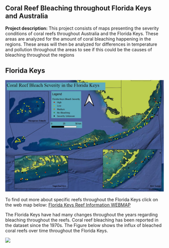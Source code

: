 ## Coral Reef Bleaching throughout Florida Keys and Australia

**Project description:** This project consists of maps presenting the severity conditions of coral reefs throughout Australia and the Florida Keys. These areas are analyzed for the amount of coral bleaching happening in the regions. These areas will then be analyzed for differences in temperature and pollution throughout the areas to see if this could be the causes of bleaching throughout the regions

## Florida Keys

<img src="../images/Florida_Keys_Bleach_Severity.JPG?raw=true"/>

To find out more about specific reefs throughout the Florida Keys click on the web map below:
[Florida Keys Reef Information WEBMAP](/Keys_Web_Map/qgis2web_2020_03_09-18_21_00_361575)

The Florida Keys have had many changes throughout the years regarding bleaching throughout the reefs. Coral reef bleaching has been reported in the dataset since the 1970s. The Figure below shows the influx of bleached coral reefs over time throughout the Florida Keys.

<img src="../images/Keywest4.gif?raw=true"/>
